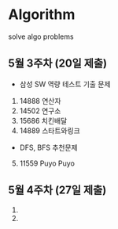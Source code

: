 # Algorithm
solve algo problems 

## 5월 3주차 (20일 제출)
- 삼성 SW 역량 테스트 기출 문제
1. 14888 연산자
2. 14502 연구소
3. 15686 치킨배달
4. 14889 스타트와링크
- DFS, BFS 추천문제
5. 11559 Puyo Puyo 

## 5월 4주차 (27일 제출)

1. 
2.

